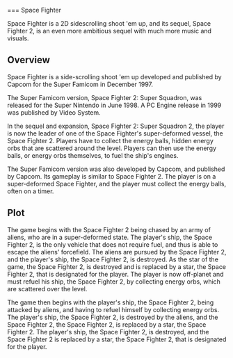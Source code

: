 
===
Space Fighter

Space Fighter is a 2D sidescrolling shoot 'em up, and its sequel, Space Fighter 2, is an even more ambitious sequel with much more music and visuals.

## Overview

Space Fighter is a side-scrolling shoot 'em up developed and published by Capcom for the Super Famicom in December 1997.

The Super Famicom version, Space Fighter 2: Super Squadron, was released for the Super Nintendo in June 1998. A PC Engine release in 1999 was published by Video System.

In the sequel and expansion, Space Fighter 2: Super Squadron 2, the player is now the leader of one of the Space Fighter's super-deformed vessel, the Space Fighter 2. Players have to collect the energy balls, hidden energy orbs that are scattered around the level. Players can then use the energy balls, or energy orbs themselves, to fuel the ship's engines.

The Super Famicom version was also developed by Capcom, and published by Capcom. Its gameplay is similar to Space Fighter 2. The player is on a super-deformed Space Fighter, and the player must collect the energy balls, often on a timer.

## Plot

The game begins with the Space Fighter 2 being chased by an army of aliens, who are in a super-deformed state. The player's ship, the Space Fighter 2, is the only vehicle that does not require fuel, and thus is able to escape the aliens' forcefield. The aliens are pursued by the Space Fighter 2, and the player's ship, the Space Fighter 2, is destroyed. As the star of the game, the Space Fighter 2, is destroyed and is replaced by a star, the Space Fighter 2, that is designated for the player. The player is now off-planet and must refuel his ship, the Space Fighter 2, by collecting energy orbs, which are scattered over the level.

The game then begins with the player's ship, the Space Fighter 2, being attacked by aliens, and having to refuel himself by collecting energy orbs. The player's ship, the Space Fighter 2, is destroyed by the aliens, and the Space Fighter 2, the Space Fighter 2, is replaced by a star, the Space Fighter 2. The player's ship, the Space Fighter 2, is destroyed, and the Space Fighter 2 is replaced by a star, the Space Fighter 2, that is designated for the player.

